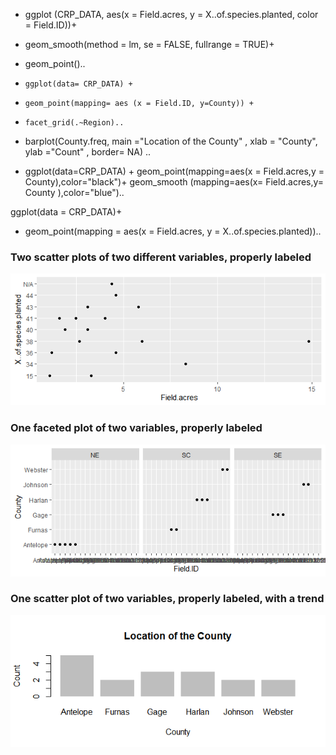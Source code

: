 

+ ggplot (CRP_DATA, aes(x = Field.acres, y = X..of.species.planted, color = Field.ID))+
+ geom_smooth(method = lm, se = FALSE, fullrange = TRUE)+
+ geom_point()..

+     ggplot(data= CRP_DATA) +
+     geom_point(mapping= aes (x = Field.ID, y=County)) +
+     facet_grid(.~Region)..

+ barplot(County.freq, main ="Location of the County" , xlab = "County", ylab ="Count" , border= NA) ..

+ ggplot(data=CRP_DATA) + geom_point(mapping=aes(x = Field.acres,y = County),color="black")+ geom_smooth (mapping=aes(x= Field.acres,y= County ),color="blue")..

ggplot(data = CRP_DATA)+
  + geom_point(mapping = aes(x = Field.acres, y = X..of.species.planted))..

### Two scatter plots of two different variables, properly labeled
![1](Filed.acres_V_Speices.png)

###  One faceted plot of two variables, properly labeled
![2](Feact.png)

### One scatter plot of two variables, properly labeled, with a trend
![3](County.png)  

 
 
